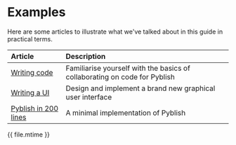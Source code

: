 # Examples

Here are some articles to illustrate what we've talked about in this guide in practical terms.

| **Article**                         | **Description**
|:--------------------------------|:---------------
| [Writing code](writing_code.md) | Familiarise yourself with the basics of collaborating on code for Pyblish
| [Writing a UI](writing_a_ui.md) | Design and implement a brand new graphical user interface
| [Pyblish in 200 lines](pyblish_in_200_lines.md) | A minimal implementation of Pyblish

<div class="modified-date">{{ file.mtime }}</div>